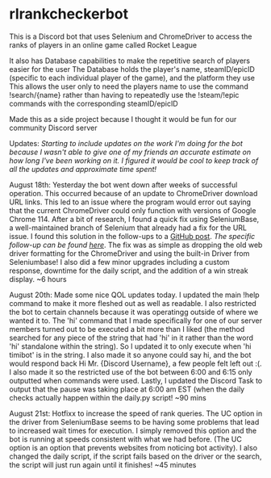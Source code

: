 # rlrankcheckerbot
This is a Discord bot that uses Selenium and ChromeDriver to access the ranks of players in an online game called Rocket League

It also has Database capabilities to make the repetitive search of players easier for the user 
  The Database holds the player's name, steamID/epicID (specific to each individual player of the game), and the platform they use
  This allows the user only to need the players name to use the command !search/{name} rather than having to repeatedly use the !steam/!epic commands with the corresponding steamID/epicID

Made this as a side project because I thought it would be fun for our community Discord server

Updates:
*Starting to include updates on the work I'm doing for the bot because I wasn't able to give one of my friends an accurate estimate on how long I've been working on it. I figured it would be cool to keep track of all the updates and approximate time spent!*

  August 18th:
    Yesterday the bot went down after weeks of successful operation. This occurred because of an update to ChromeDriver download URL links. This led to an issue where the program would error out saying that the current ChromeDriver could only function with versions of Google Chrome 114. After a bit of research, I found a quick fix using SeleniumBase, a well-maintained branch of Selenium that already had a fix for the URL issue. I found this solution in the follow-ups to a [GitHub post](https://github.com/ultrafunkamsterdam/undetected-chromedriver/issues/1477). *The specific follow-up can be found [here](https://github.com/ultrafunkamsterdam/undetected-chromedriver/issues/1477#issuecomment-1680867979)*. The fix was as simple as dropping the old web driver formatting for the ChromeDriver and using the built-in Driver from Seleniumbase! I also did a few minor upgrades including a custom response, downtime for the daily script, and the addition of a win streak display. ~6 hours

  August 20th:
    Made some nice QOL updates today. I updated the main !help command to make it more fleshed out as well as readable. I also restricted the bot to certain channels because it was operatingg outside of where we wanted it to. The 'hi' command that I made specifically for one of our server members turned out to be executed a bit more than I liked (the method searched for any piece of the string that had 'hi' in it rather than the word 'hi' standalone within the string). So I updated it to only execute when 'hi timibot' is in the string. I also made it so anyone could say hi, and the bot would respond back Hi Mr. {Discord Username}, a few people felt left out :(. I also made it so the restricted use of the bot between 6:00 and 6:15 only outputted when commands were used. Lastly, I updated the Discord Task to output that the pause was taking place at 6:00 am EST (when the daily checks actually happen within the daily.py script! ~90 mins

  August 21st:
    Hotfixx to increase the speed of rank queries. The UC option in the driver from SeleniumBase seems to be having some problems that lead to increased wait times for execution. I simply removed this option and the bot is running at speeds consistent with what we had before. (The UC option is an option that prevents websites from noticing bot activity). I also changed the daily script, if the script fails based on the driver or the search, the script will just run again until it finishes! ~45 minutes
